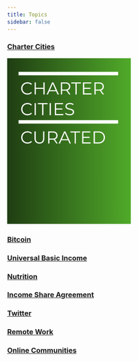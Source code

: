 ```yaml
---
title: Topics
sidebar: false
---
```

### [Charter Cities](/charter-cities/)
<a href="/charter-cities/"> <img src="./assets/CharterCitiesCover.png" alt="Smiley face" class="img-thumbnail" /> </a>

    
### [Bitcoin](/bitcoin/)
 
### [Universal Basic Income](/ubi/)
 
### [Nutrition](/nutrition/)
 
### [Income Share Agreement](/isa/)
 
### [Twitter](/twitter/)
 
### [Remote Work](/remote-work/)
 
### [Online Communities](/online-communities/)
